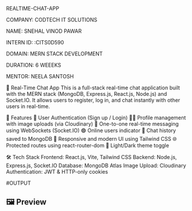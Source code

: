 REALTIME-CHAT-APP

COMPANY: CODTECH IT SOLUTIONS

NAME: SNEHAL VINOD PAWAR

INTERN ID: :CITS0D590

DOMAIN: MERN STACK DEVELOPMENT

DURATION: 6 WEEEKS

MENTOR: NEELA SANTOSH

💬 Real-Time Chat App
This is a full-stack real-time chat application built with the MERN stack (MongoDB, Express.js, React.js, Node.js) and Socket.IO. It allows users to register, log in, and chat instantly with other users in real-time.

🚀 Features
🔐 User Authentication (Sign up / Login)
🧑‍💼 Profile management with image uploads (via Cloudinary)
💬 One-to-one real-time messaging using WebSockets (Socket.IO)
🟢 Online users indicator
📁 Chat history saved to MongoDB
🎨 Responsive and modern UI using Tailwind CSS
🌐 Protected routes using react-router-dom
🌙 Light/Dark theme toggle

🛠️ Tech Stack
Frontend: React.js, Vite, Tailwind CSS
Backend: Node.js, Express.js, Socket.IO
Database: MongoDB Atlas
Image Upload: Cloudinary
Authentication: JWT & HTTP-only cookies

#OUTPUT
## 🖼️ Preview


